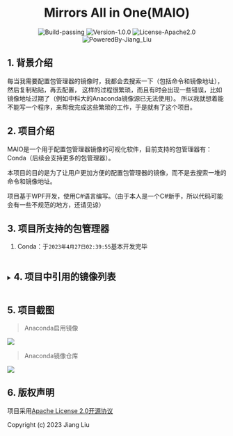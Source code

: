 # <div align="center">Mirrors All in One(MAIO)</div>

<div align="center">
  <img src="https://img.shields.io/badge/Build-passing-%2396C40F" alt="Build-passing"/>
  <img src="https://img.shields.io/badge/Version-1.0.0-%231081C1" alt="Version-1.0.0"/>
  <img src="https://img.shields.io/badge/License-Apache_2.0-%2396C40F" alt="License-Apache2.0"/>
  <img src="https://img.shields.io/badge/PoweredBy-Jiang_Liu-%2396C40F" alt="PoweredBy-Jiang_Liu"/>
</div>

## 1. 背景介绍

每当我需要配置包管理器的镜像时，我都会去搜索一下（包括命令和镜像地址），然后复制粘贴，再去配置，
这样的过程很繁琐，而且有时会出现一些错误，比如镜像地址过期了（例如中科大的Anaconda镜像源已无法使用）。
所以我就想着能不能写一个程序，来帮我完成这些繁琐的工作，于是就有了这个项目。

## 2. 项目介绍

MAIO是一个用于配置包管理器镜像的可视化软件，目前支持的包管理器有：Conda（后续会支持更多的包管理器）。

本项目的目的是为了让用户更加方便的配置包管理器的镜像，而不是去搜索一堆的命令和镜像地址。

项目基于WPF开发，使用C#语言编写。（由于本人是一个C#新手，所以代码可能会有一些不规范的地方，还请见谅）

## 3. 项目所支持的包管理器

1. Conda：于`2023年4月27日02:39:55`基本开发完毕

<details>
<summary><h2 style="display: inline-block">4. 项目中引用的镜像列表</h2></summary>

> 排序规则：按中文拼音字母排序
>
> 声明：所引用的大学简称仅为了精简镜像备注，不代表本人对该大学的任何态度，若有冒犯，请及时联系我，我会及时更改，谢谢！

### 4.1 Anaconda镜像列表

> 资料来源说明

1. Anaconda镜像列表总资料来源：[MirrorZ Help](https://mirror.nju.edu.cn/anaconda/)
2. 各大开源镜像站官方网站

> 时效性说明

本镜像源列表资料获取时间：2023年4月27日01:48:55

若出现镜像地址失效的情况，请及时联系我，我会及时更新，谢谢！

#### 01. 阿里巴巴开源镜像站

> 资料来源：[阿里巴巴开源镜像站-Anaconda镜像](https://developer.aliyun.com/mirror/anaconda)

> 阿里巴巴镜像源公告Anaconda镜像源公告：由于更新过快难以同步，我们不同步pytorch-nightly, pytorch-nightly-cpu, ignite-nightly这三个包。

- 阿里云main：[http://mirrors.aliyun.com/anaconda/pkgs/main](http://mirrors.aliyun.com/anaconda/pkgs/main)
- 阿里云r：[http://mirrors.aliyun.com/anaconda/pkgs/r](http://mirrors.aliyun.com/anaconda/pkgs/r)
- 阿里云msys2：[http://mirrors.aliyun.com/anaconda/pkgs/msys2](http://mirrors.aliyun.com/anaconda/pkgs/msys2)
- 阿里云附加库: [http://mirrors.aliyun.com/anaconda/cloud](http://mirrors.aliyun.com/anaconda/cloud)

#### 02. 北京外国语大学开源软件镜像站

> 资料来源：[北京外国语大学开源软件镜像站-Anaconda镜像使用帮助](https://mirrors.bfsu.edu.cn/help/anaconda/)

> 北京外国语大学开源软件镜像站Anaconda镜像源公告：由于更新过快难以同步，我们不同步pytorch-nightly, pytorch-nightly-cpu, ignite-nightly这三个包。

- 北外main：[https://mirrors.bfsu.edu.cn/anaconda/pkgs/main](https://mirrors.bfsu.edu.cn/anaconda/pkgs/main)
- 北外r：[https://mirrors.bfsu.edu.cn/anaconda/pkgs/r](https://mirrors.bfsu.edu.cn/anaconda/pkgs/r)
- 北外msys2：[https://mirrors.bfsu.edu.cn/anaconda/pkgs/msys2](https://mirrors.bfsu.edu.cn/anaconda/pkgs/msys2)
- 北外附加库：[https://mirrors.bfsu.edu.cn/anaconda/cloud](https://mirrors.bfsu.edu.cn/anaconda/cloud)

#### 03. 北京大学开源镜像站

> 资料来源：[北京大学开源镜像站-Anaconda镜像使用指南](https://mirrors.pku.edu.cn/Help/Anaconda)

- 北大main：[https://mirrors.pku.edu.cn/anaconda/pkgs/main](https://mirrors.pku.edu.cn/anaconda/pkgs/main)
- 北大r：[https://mirrors.pku.edu.cn/anaconda/pkgs/r](https://mirrors.pku.edu.cn/anaconda/pkgs/r)
- 北大msys2：[https://mirrors.pku.edu.cn/anaconda/pkgs/msys2](https://mirrors.pku.edu.cn/anaconda/pkgs/msys2)
- 北大附加库：[https://mirrors.pku.edu.cn/anaconda/cloud](https://mirrors.pku.edu.cn/anaconda/cloud)

#### 04. 豆瓣开源镜像站

> 未找到官方网站，根据一些博客和浏览判断，应该是豆瓣的开源镜像站，但不保证有效性，故本项目镜像仓库暂不添加

- 豆瓣simple：[http://pypi.douban.com/simple/](http://pypi.douban.com/simple/)

#### 05. 哈尔滨工业大学开源镜像站

> 资料来源：[哈尔滨工业大学开源镜像站](https://mirrors.hit.edu.cn/#/home)

- 哈工大main：[https://mirrors.hit.edu.cn/anaconda/pkgs/main/](https://mirrors.hit.edu.cn/anaconda/pkgs/main/)
- 哈工大msys2：[https://mirrors.hit.edu.cn/anaconda/pkgs/msys2/](https://mirrors.hit.edu.cn/anaconda/pkgs/msys2/)
- 哈工大r：[https://mirrors.hit.edu.cn/anaconda/pkgs/r/](https://mirrors.hit.edu.cn/anaconda/pkgs/r/)
- 哈工大附加库：[https://mirrors.hit.edu.cn/anaconda/cloud/](https://mirrors.hit.edu.cn/anaconda/cloud/)

#### 06. 兰州大学开源软件镜像站

> 资料来源：[兰州大学开源软件镜像站-Anaconda镜像使用帮助](https://mirrors.lzu.edu.cn/help/#/docs/anaconda)

- 兰大main：[https://mirrors.lzu.edu.cn/anaconda/pkgs/main](https://mirrors.lzu.edu.cn/anaconda/pkgs/main)
- 兰大r：[https://mirrors.lzu.edu.cn/anaconda/pkgs/r](https://mirrors.lzu.edu.cn/anaconda/pkgs/r)
- 兰大msys2：[https://mirrors.lzu.edu.cn/anaconda/pkgs/msys2](https://mirrors.lzu.edu.cn/anaconda/pkgs/msys2)
- 兰大附加库：[https://mirrors.lzu.edu.cn/anaconda/cloud/](https://mirrors.lzu.edu.cn/anaconda/cloud/)

#### 07. 南方科技大学开源软件镜像站

> 资料来源：[南方科技大学开源软件镜像站-Anaconda镜像使用帮助](https://mirrors.sustech.edu.cn/help/anaconda.html)

- 南科大main：[https://mirrors.sustech.edu.cn/anaconda/pkgs/main](https://mirrors.sustech.edu.cn/anaconda/pkgs/main)
- 南科大r：[https://mirrors.sustech.edu.cn/anaconda/pkgs/r](https://mirrors.sustech.edu.cn/anaconda/pkgs/r)
- 南科大msys2：[https://mirrors.sustech.edu.cn/anaconda/pkgs/msys2](https://mirrors.sustech.edu.cn/anaconda/pkgs/msys2)
- 南科大附加库：[https://mirrors.sustech.edu.cn/anaconda/cloud/](https://mirrors.sustech.edu.cn/anaconda/cloud/)

#### 08. 南京大学开源软件镜像站

> 资料来源：[南京大学开源软件镜像站-Anaconda软件仓库镜像使用帮助](https://mirror.nju.edu.cn/mirrorz-help/anaconda/?mirror=NJU)

- 南京大main：[https://mirror.nju.edu.cn/anaconda/pkgs/main](https://mirror.nju.edu.cn/anaconda/pkgs/main)
- 南京大r：[https://mirror.nju.edu.cn/anaconda/pkgs/r](https://mirror.nju.edu.cn/anaconda/pkgs/r)
- 南京大msys2：[https://mirror.nju.edu.cn/anaconda/pkgs/msys2](https://mirror.nju.edu.cn/anaconda/pkgs/msys2)
- 南京大附加库：[https://mirror.nju.edu.cn/anaconda/cloud](https://mirror.nju.edu.cn/anaconda/cloud)

#### 09. 南京工业大学开源软件镜像站

> 资料来源：[南京工业大学开源软件镜像站-Anaconda配置说明](https://mirrors.njtech.edu.cn/docs/anaconda)

- 南工main：[https://mirrors.njtech.edu.cn/anaconda/pkgs/main](https://mirrors.njtech.edu.cn/anaconda/pkgs/main)
- 南工r：[https://mirrors.njtech.edu.cn/anaconda/pkgs/r](https://mirrors.njtech.edu.cn/anaconda/pkgs/r)
- 南工msys2：[https://mirrors.njtech.edu.cn/anaconda/pkgs/msys2](https://mirrors.njtech.edu.cn/anaconda/pkgs/msys2)
- 南工附加库：[https://mirrors.njtech.edu.cn/anaconda/cloud/](https://mirrors.njtech.edu.cn/anaconda/cloud/)

#### 10. 南京邮电大学开源软件镜像站

> 资料来源：[南京邮电大学开源软件镜像站-Anaconda镜像使用帮助](https://mirrors.njupt.edu.cn/help/anaconda/)

- 南邮main：[https://mirrors.njupt.edu.cn/anaconda/pkgs/main](https://mirrors.njupt.edu.cn/anaconda/pkgs/main)
- 南邮r：[https://mirrors.njupt.edu.cn/anaconda/pkgs/r](https://mirrors.njupt.edu.cn/anaconda/pkgs/r)
- 南邮msys2：[https://mirrors.njupt.edu.cn/anaconda/pkgs/msys2](https://mirrors.njupt.edu.cn/anaconda/pkgs/msys2)
- 南邮附加库：[https://mirrors.njupt.edu.cn/anaconda/cloud/](https://mirrors.njupt.edu.cn/anaconda/cloud/)

#### 11. 清华大学开源软件镜像站

> 资料来源：[清华大学开源软件镜像站-Anaconda镜像使用帮助](https://mirrors.tuna.tsinghua.edu.cn/help/anaconda/)

> 清华大学开源软件镜像站Anaconda镜像源公告：由于更新过快难以同步，我们不同步pytorch-nightly, pytorch-nightly-cpu, ignite-nightly这三个包。

- 清华main：[https://mirrors.tuna.tsinghua.edu.cn/anaconda/pkgs/main](https://mirrors.tuna.tsinghua.edu.cn/anaconda/pkgs/main)
- 清华r：[https://mirrors.tuna.tsinghua.edu.cn/anaconda/pkgs/r](https://mirrors.tuna.tsinghua.edu.cn/anaconda/pkgs/r)
- 清华msys2：[https://mirrors.tuna.tsinghua.edu.cn/anaconda/pkgs/msys2](https://mirrors.tuna.tsinghua.edu.cn/anaconda/pkgs/msys2)
- 清华附加库：[https://mirrors.tuna.tsinghua.edu.cn/anaconda/cloud](https://mirrors.tuna.tsinghua.edu.cn/anaconda/cloud)

#### 12. 上海交通大学开源软件镜像站

> 资料来源：[上海交通大学思源 (Siyuan) 镜像服务器](https://mirror.sjtu.edu.cn/)
>
> 没搞懂是怎么配置的，故本项目暂时不使用。可以访问[https://mirror.sjtu.edu.cn/anaconda/](https://mirror.sjtu.edu.cn/anaconda/)查看

#### 13. 上海科技大学开源软件镜像站

> 资料来源：[上海科技大学开源软件镜像站-Anaconda镜像使用帮助](https://mirrors.shanghaitech.edu.cn/help/anaconda)

- 上科大main：[https://mirrors.shanghaitech.edu.cn/anaconda/pkgs/main](https://mirrors.shanghaitech.edu.cn/anaconda/pkgs/main)
- 上科大r：[https://mirrors.shanghaitech.edu.cn/anaconda/pkgs/r](https://mirrors.shanghaitech.edu.cn/anaconda/pkgs/r)
- 上科大msys2：[https://mirrors.shanghaitech.edu.cn/anaconda/pkgs/msys2](https://mirrors.shanghaitech.edu.cn/anaconda/pkgs/msys2)
- 上科大附加库：[https://mirrors.shanghaitech.edu.cn/anaconda/cloud/](https://mirrors.shanghaitech.edu.cn/anaconda/cloud/)

#### 14. 西安交通大学软件镜像站

> 资料来源：[西安交通大学软件镜像站-Anaconda镜像使用帮助](https://mirrors.xjtu.edu.cn/help/anaconda.html)

- 西交main：[https://mirrors.xjtu.edu.cn/anaconda/pkgs/main](https://mirrors.xjtu.edu.cn/anaconda/pkgs/main)
- 西交r：[https://mirrors.xjtu.edu.cn/anaconda/pkgs/r](https://mirrors.xjtu.edu.cn/anaconda/pkgs/r)
- 西交msys2：[https://mirrors.xjtu.edu.cn/anaconda/pkgs/msys2](https://mirrors.xjtu.edu.cn/anaconda/pkgs/msys2)
- 西交附加库：[https://mirrors.xjtu.edu.cn/anaconda/cloud/](https://mirrors.xjtu.edu.cn/anaconda/cloud/)

#### 15. 浙江大学开源软件镜像站

> 资料来源：[浙江大学开源软件镜像站-Anaconda镜像使用帮助](https://mirrors.zju.edu.cn/docs/anaconda/)

- 浙大main：[https://mirrors.zju.edu.cn/anaconda/pkgs/main](https://mirrors.zju.edu.cn/anaconda/pkgs/main)
- 浙大r：[https://mirrors.zju.edu.cn/anaconda/pkgs/r](https://mirrors.zju.edu.cn/anaconda/pkgs/r)
- 浙大msys2：[https://mirrors.zju.edu.cn/anaconda/pkgs/msys2](https://mirrors.zju.edu.cn/anaconda/pkgs/msys2)
- 浙大附加库：[https://mirrors.zju.edu.cn/anaconda/cloud/](https://mirrors.zju.edu.cn/anaconda/cloud/)

</details>

## 5. 项目截图

> Anaconda启用镜像

![](https://gcore.jsdelivr.net/gh/Jiang-TaiBai/pic-go@main/img/%E5%90%AF%E7%94%A8%E9%95%9C%E5%83%8F%E6%93%8D%E4%BD%9C%E7%A4%BA%E6%84%8F%E5%9B%BE20230427-161359.gif)

> Anaconda镜像仓库

![](https://gcore.jsdelivr.net/gh/Jiang-TaiBai/pic-go@main/img/%E9%95%9C%E5%83%8F%E4%BB%93%E5%BA%93%E6%93%8D%E4%BD%9C%E7%A4%BA%E6%84%8F%E5%9B%BE20230427-161943.gif)

## 6. 版权声明

项目采用[Apache License 2.0开源协议](https://apache.org/licenses/LICENSE-2.0.txt)

Copyright (c) 2023 Jiang Liu